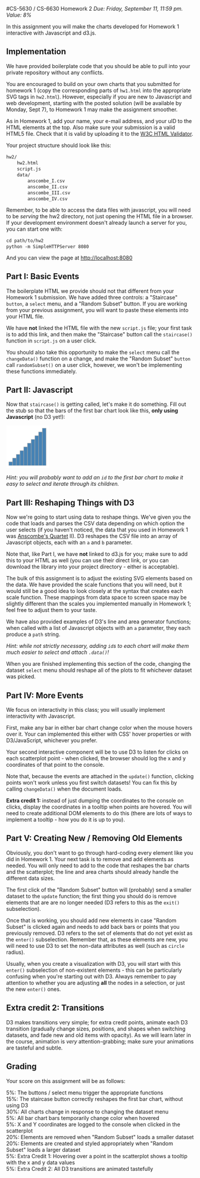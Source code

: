#CS-5630 / CS-6630 Homework 2
*Due: Friday, September 11, 11:59 pm. Value: 8%*

In this assignment you will make the charts developed for Homework 1 interactive with Javascript and d3.js.

## Implementation

We have provided boilerplate code that you should be able to pull into your private repository without any conflicts.

You are encouraged to build on your own charts that you submitted for homework 1 (copy the corresponding parts of ``hw1.html`` into the appropriate SVG tags in ``hw2.html``). However, especially if you are new to Javascript and web development, starting with the posted solution (will be available by Monday, Sept 7),  to Homework 1 may make the assignment smoother.

As in Homework 1, add your name, your e-mail address, and your uID to the HTML elements at the top. Also make sure your submission is a valid HTML5 file. Check that it is valid by uploading it to the [W3C HTML Validator](https://validator.w3.org/#validate_by_upload).

Your project structure should look like this:

    hw2/
        hw2.html
        script.js
        data/
            anscombe_I.csv
            anscombe_II.csv
            anscombe_III.csv
            anscombe_IV.csv

Remember, to be able to access the data files with javascript, you will need to be *serving* the hw2 directory, not just opening the HTML file in a browser. If your development environment doesn't already launch a server for you, you can start one with:

    cd path/to/hw2
    python -m SimpleHTTPServer 8080

And you can view the page at [http://localhost:8080](http://localhost:8080)

## Part I: Basic Events

The boilerplate HTML we provide should not that different from your Homework 1 submission. We have added three controls: a "Staircase" ``button``, a ``select`` menu, and a "Random Subset" button. If you are working from your previous assignment, you will want to paste these elements into your HTML file.

We have **not** linked the HTML file with the new ``script.js`` file; your first task is to add this link, and then make the "Staircase" button call the ``staircase()`` function in ``script.js`` on a user click.

You should also take this opportunity to make the ``select`` menu call the ``changeData()`` function on a change, and make the "Random Subset" ``button`` call ``randomSubset()`` on a user click, however, we won't be implementing these functions immediately.

## Part II: Javascript

Now that ``staircase()`` is getting called, let's make it do something. Fill out the stub so that the bars of the first bar chart look like this, **only using Javascript** (no D3 yet!):

![Bar chart](figures/staircase.png)

*Hint: you will probably want to add an ``id`` to the first bar chart to make it easy to select and iterate through its children.*

## Part III: Reshaping Things with D3

Now we're going to start using data to reshape things. We've given you the code that loads and parses the CSV data depending on which option the user selects (if you haven't noticed, the data that you used in Homework 1 was [Anscombe's Quartet](https://en.wikipedia.org/wiki/Anscombe%27s_quartet) II). D3 reshapes the CSV file into an array of Javascript objects, each with an `a` and `b` parameter.

Note that, like Part I, we have **not** linked to d3.js for you; make sure to add this to your HTML as well (you can use their direct link, or you can download the library into your project directory - either is acceptable).

The bulk of this assignment is to adjust the existing SVG elements based on the data. We have provided the scale functions that you will need, but it would still be a good idea to look closely at the syntax that creates each scale function. These mappings from data space to screen space may be slightly different than the scales you implemented manually in Homework 1; feel free to adjust them to your taste.

We have also provided examples of D3's line and area generator functions; when called with a list of Javascript objects with an `a` parameter, they each produce a `path` string.

*Hint: while not strictly necessary, adding ``id``s to each chart will make them much easier to select and attach ``.data()``!*

When you are finished implementing this section of the code, changing the dataset ``select`` menu should reshape all of the plots to fit whichever dataset was picked.

## Part IV: More Events

We focus on interactivity in this class; you will usually implement interactivity with Javascript.

First, make any bar in either bar chart change color when the mouse hovers over it. Your can implemented this either with CSS' hover properties or with D3/JavaScript, whichever you prefer. 

Your second interactive component will be to use D3 to listen for clicks on each scatterplot point - when clicked, the browser should log the x and y coordinates of that point to the console.

Note that, because the events are attached in the ``update()`` function, clicking points won't work unless you first switch datasets! You can fix this by calling ``changeData()`` when the document loads.

**Extra credit 1:** instead of just dumping the coordinates to the console on clicks, display the coordinates in a tooltip when points are hovered. You will need to create additional DOM elements to do this (there are lots of ways to implement a tooltip - how you do it is up to you).

## Part V: Creating New / Removing Old Elements

Obviously, you don't want to go through hard-coding every element like you did in Homework 1. Your next task is to remove and add elements as needed. You will only need to add to the code that reshapes the bar charts and the scatterplot; the line and area charts should already handle the different data sizes.

The first click of the "Random Subset" button will (probably) send a smaller dataset to the ``update`` function; the first thing you should do is remove elements that are are no longer needed (D3 refers to this as the ``exit()`` subselection).

Once that is working, you should add new elements in case "Random Subset" is clicked again and needs to add back bars or points that you previously removed. D3 refers to the set of elements that do not yet exist as the ``enter()`` subselection. Remember that, as these elements are new, you will need to use D3 to set the non-data attributes as well (such as ``circle`` radius).

Usually, when you create a visualization with D3, you will start with this ``enter()`` subselection of non-existent elements - this can be particularly confusing when you're starting out with D3. Always remember to pay attention to whether you are adjusting **all** the nodes in a selection, or just the new ``enter()`` ones.

## Extra credit 2: Transitions

D3 makes transitions very simple; for extra credit points, animate each D3 transition (gradually change sizes, positions, and shapes when switching datasets, and fade new and old items with opacity). As we will learn later in the course, animation is *very* attention-grabbing; make sure your animations are tasteful and subtle.

## Grading

Your score on this assignment will be as follows:

5%: The buttons / select menu trigger the appropriate functions <br />
15%: The staircase button correctly reshapes the first bar chart, without using D3 <br />
30%: All charts change in response to changing the dataset menu <br />
5%: All bar chart bars temporarily change color when hovered <br />
5%: X and Y coordinates are logged to the console when clicked in the scatterplot <br />
20%: Elements are removed when "Random Subset" loads a smaller dataset <br />
20%: Elements are created and styled appropriately when "Random Subset" loads a larger dataset <br />
5%: Extra Credit 1: Hovering over a point in the scatterplot shows a tooltip with the x and y data values <br />
5%: Extra Credit 2: All D3 transitions are animated tastefully <br />